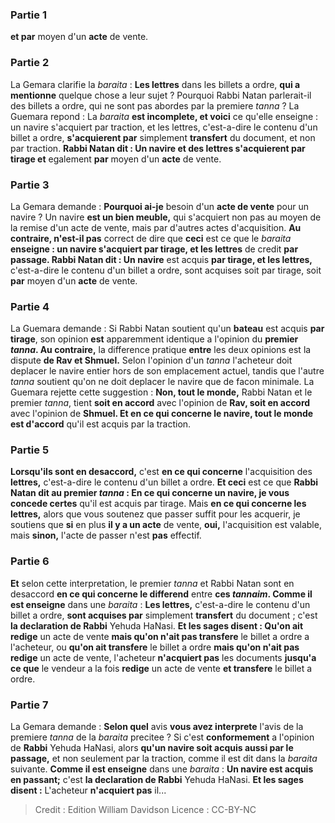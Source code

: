
### Partie 1
<b>et par</b> moyen d'un <b>acte</b> de vente.

### Partie 2
La Gemara clarifie la <i>baraita</i> : <b>Les lettres</b> dans les billets a ordre, <b>qui a mentionne</b> quelque chose a leur sujet ?</b> Pourquoi Rabbi Natan parlerait-il des billets a ordre, qui ne sont pas abordes par la premiere <i>tanna</i> ? La Guemara repond : La <i>baraita</i> <b>est incomplete, et voici</b> ce qu'elle enseigne : un navire s'acquiert par traction, et les lettres,</b> c'est-a-dire le contenu d'un billet a ordre, <b>s'acquierent par</b> simplement <b>transfert</b> du document, et non par traction. <b>Rabbi Natan dit : Un navire et des lettres s'acquierent par tirage et</b> egalement <b>par</b> moyen d'un <b>acte</b> de vente.

### Partie 3
La Gemara demande : <b>Pourquoi ai-je</b> besoin d'un <b>acte de vente</b> pour un navire ?</b> Un navire <b>est un bien meuble,</b> qui s'acquiert non pas au moyen de la remise d'un acte de vente, mais par d'autres actes d'acquisition. <b>Au contraire, n'est-il pas</b> correct de dire que <b>ceci</b> est ce que le <i>baraita</i> <b>enseigne : un navire s'acquiert par tirage, et les lettres</b> de credit <b>par passage. Rabbi Natan dit : Un navire</b> est acquis <b>par tirage, et les lettres,</b> c'est-a-dire le contenu d'un billet a ordre, sont acquises soit par tirage, soit <b>par</b> moyen d'un <b>acte</b> de vente.

### Partie 4
La Guemara demande : Si Rabbi Natan soutient qu'un <b>bateau</b> est acquis <b>par tirage</b>, son opinion <b>est</b> apparemment identique a l'opinion du <b>premier <i>tanna</i>. Au contraire,</b> la difference pratique <b>entre</b> les deux opinions est la dispute <b>de Rav et Shmuel.</b> Selon l'opinion d'un <i>tanna</i> l'acheteur doit deplacer le navire entier hors de son emplacement actuel, tandis que l'autre <i>tanna</i> soutient qu'on ne doit deplacer le navire que de facon minimale. La Guemara rejette cette suggestion : <b>Non, tout le monde,</b> Rabbi Natan et le premier <i>tanna</i>, tient <b>soit en accord</b> avec l'opinion de <b>Rav, soit en accord</b> avec l'opinion de <b>Shmuel. Et en ce qui concerne le navire, tout le monde est d'accord</b> qu'il est acquis par la traction.

### Partie 5
<b>Lorsqu'ils sont en desaccord,</b> c'est <b>en ce qui concerne</b> l'acquisition des <b>lettres,</b> c'est-a-dire le contenu d'un billet a ordre. <b>Et ceci</b> est ce que <b>Rabbi Natan dit au premier <i>tanna</i> : En ce qui concerne un navire, je vous concede certes</b> qu'il est acquis par tirage. Mais <b>en ce qui concerne les lettres,</b> alors que vous soutenez que passer suffit pour les acquerir, je soutiens que <b>si</b> en plus <b>il y a un acte</b> de vente, <b>oui,</b> l'acquisition est valable, mais <b>sinon,</b> l'acte de passer n'est <b>pas</b> effectif.

### Partie 6
<b>Et</b> selon cette interpretation, le premier <i>tanna</i> et Rabbi Natan sont en desaccord <b>en ce qui concerne le differend</b> entre <b>ces <i>tannaim</i>. Comme il est enseigne</b> dans une <i>baraita</i> : <b>Les lettres,</b> c'est-a-dire le contenu d'un billet a ordre, <b>sont acquises par</b> simplement <b>transfert</b> du document ; c'est <b>la declaration de Rabbi</b> Yehuda HaNasi. <b>Et les sages disent : Qu'on ait redige</b> un acte de vente <b>mais qu'on n'ait pas transfere</b> le billet a ordre a l'acheteur, ou <b>qu'on ait transfere</b> le billet a ordre <b>mais qu'on n'ait pas redige</b> un acte de vente, l'acheteur <b>n'acquiert pas</b> les documents <b>jusqu'a ce que</b> le vendeur a la fois <b>redige</b> un acte de vente <b>et transfere</b> le billet a ordre.

### Partie 7
La Gemara demande : <b>Selon quel</b> avis <b>vous avez interprete</b> l'avis de la premiere <i>tanna</i> de la <i>baraita</i> precitee ? Si c'est <b>conformement</b> a l'opinion de <b>Rabbi</b> Yehuda HaNasi, alors <b>qu'un navire soit acquis aussi par le passage,</b> et non seulement par la traction, comme il est dit dans la <i>baraita</i> suivante. <b>Comme il est enseigne</b> dans une <i>baraita</i> : <b>Un navire est acquis en passant;</b> c'est <b>la declaration de Rabbi</b> Yehuda HaNasi. <b>Et les sages disent :</b> L'acheteur <b>n'acquiert pas</b> il...

>Credit : Edition William Davidson
>Licence : CC-BY-NC